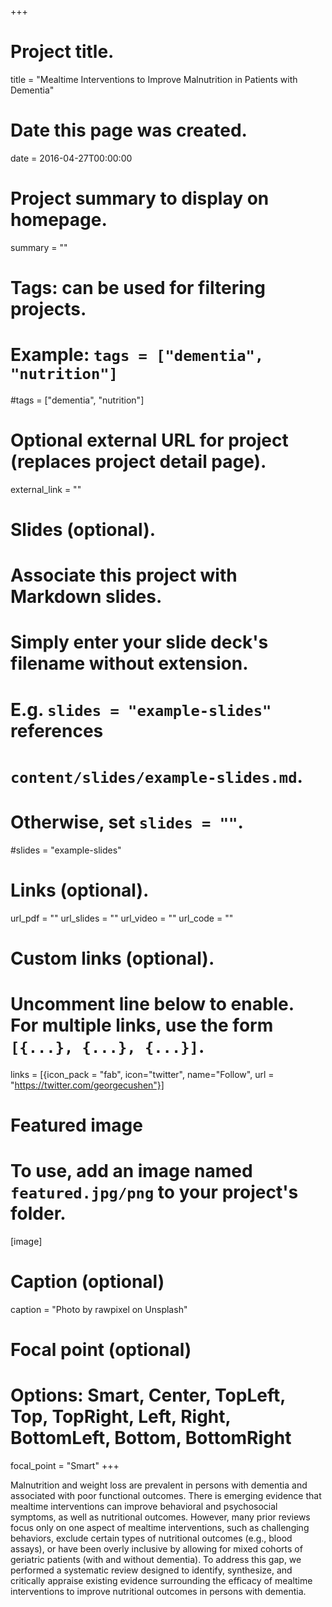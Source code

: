 +++
# Project title.
title = "Mealtime Interventions to Improve Malnutrition in Patients with Dementia"

# Date this page was created.
date = 2016-04-27T00:00:00

# Project summary to display on homepage.
summary = ""

# Tags: can be used for filtering projects.
# Example: `tags = ["dementia", "nutrition"]`
#tags = ["dementia", "nutrition"]

# Optional external URL for project (replaces project detail page).
external_link = ""

# Slides (optional).
#   Associate this project with Markdown slides.
#   Simply enter your slide deck's filename without extension.
#   E.g. `slides = "example-slides"` references 
#   `content/slides/example-slides.md`.
#   Otherwise, set `slides = ""`.
#slides = "example-slides"

# Links (optional).
url_pdf = ""
url_slides = ""
url_video = ""
url_code = ""

# Custom links (optional).
#   Uncomment line below to enable. For multiple links, use the form `[{...}, {...}, {...}]`.
links = [{icon_pack = "fab", icon="twitter", name="Follow", url = "https://twitter.com/georgecushen"}]

# Featured image
# To use, add an image named `featured.jpg/png` to your project's folder. 
[image]
  # Caption (optional)
  caption = "Photo by rawpixel on Unsplash"
  
  # Focal point (optional)
  # Options: Smart, Center, TopLeft, Top, TopRight, Left, Right, BottomLeft, Bottom, BottomRight
  focal_point = "Smart"
+++

Malnutrition and weight loss are prevalent in persons with dementia and associated with poor functional outcomes. There is emerging evidence that mealtime interventions can improve behavioral and psychosocial symptoms, as well as nutritional outcomes. However, many prior reviews focus only on one aspect of mealtime interventions, such as challenging behaviors, exclude certain types of nutritional outcomes (e.g., blood assays), or have been overly inclusive by allowing for mixed cohorts of geriatric patients (with and without dementia). To address this gap, we performed a systematic review designed to identify, synthesize, and critically appraise existing evidence surrounding the efficacy of mealtime interventions to improve nutritional outcomes in persons with dementia. 